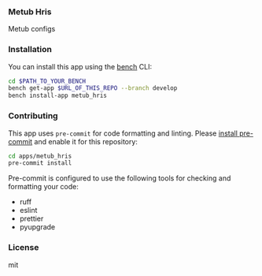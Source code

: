 ### Metub Hris

Metub configs

### Installation

You can install this app using the [bench](https://github.com/frappe/bench) CLI:

```bash
cd $PATH_TO_YOUR_BENCH
bench get-app $URL_OF_THIS_REPO --branch develop
bench install-app metub_hris
```

### Contributing

This app uses `pre-commit` for code formatting and linting. Please [install pre-commit](https://pre-commit.com/#installation) and enable it for this repository:

```bash
cd apps/metub_hris
pre-commit install
```

Pre-commit is configured to use the following tools for checking and formatting your code:

- ruff
- eslint
- prettier
- pyupgrade

### License

mit
